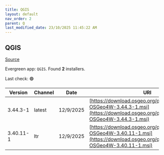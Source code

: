 ```yaml
---
title: QGIS
layout: default
nav_order: 2
parent: Q
last_modified_date: 23/10/2025 11:45:22 AM
---
```


## QGIS

[Source](https://qgis.org/en/site/index.html)

Evergreen app: `QGIS`. Found **2** installers.

Last check: 🟢

| Version   | Channel | Date      | URI                                                                                                                                      |
| --------- | ------- | --------- | ---------------------------------------------------------------------------------------------------------------------------------------- |
| 3.44.3-1  | latest  | 12/9/2025 | [https://download.osgeo.org/qgis/windows/QGIS-OSGeo4W-3.44.3-1.msi](https://download.osgeo.org/qgis/windows/QGIS-OSGeo4W-3.44.3-1.msi)   |
| 3.40.11-1 | ltr     | 12/9/2025 | [https://download.osgeo.org/qgis/windows/QGIS-OSGeo4W-3.40.11-1.msi](https://download.osgeo.org/qgis/windows/QGIS-OSGeo4W-3.40.11-1.msi) |
